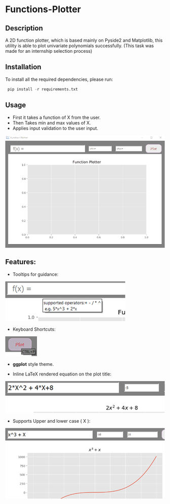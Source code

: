 # Functions-Plotter

## Description
A 2D function plotter, which is based mainly on Pyside2 and Matplotlib, this utility  is able to plot univariate polynomials successfully.
(This task was made for an internship selection process)

## Installation
To install all the required dependencies, please run:
```python
 pip install -r requirements.txt
```
## Usage
* First it takes a function of X from the user.
* Then Takes min and max values of X.
* Applies input validation to the user input.
<img src="Resources/g1.gif" width=1000>

## Features:
* Tooltips for guidance:
<img src="Resources/tooltip.png"  >


* Keyboard Shortcuts:

<img src="Resources/shortcut.png"  width=100 class="center">

* **ggplot** style theme.

* Inline LaTeX rendered equation on the plot title:
<img src="Resources/tex.png" >

* Supports Upper and lower case ( X ):
<img src="Resources/cases.png" >

